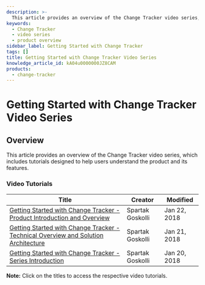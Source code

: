 ```yaml
---
description: >-
  This article provides an overview of the Change Tracker video series, including links to individual tutorials that cover product introduction, technical overview, and series introduction.
keywords:
  - Change Tracker
  - video series
  - product overview
sidebar_label: Getting Started with Change Tracker
tags: []
title: Getting Started with Change Tracker Video Series
knowledge_article_id: kA04u0000000JZ8CAM
products:
  - change-tracker
---
```


# Getting Started with Change Tracker Video Series

## Overview

This article provides an overview of the Change Tracker video series, which includes tutorials designed to help users understand the product and its features.

### Video Tutorials

| Title                                                                 | Creator            | Modified      |
|-----------------------------------------------------------------------|--------------------|---------------|
| [Getting Started with Change Tracker - Product Introduction and Overview](https://kb.netwrix.com/8361) | Spartak Goskolli   | Jan 22, 2018  |
| [Getting Started with Change Tracker - Technical Overview and Solution Architecture](https://kb.netwrix.com/8190) | Spartak Goskolli   | Jan 21, 2018  |
| [Getting Started with Change Tracker - Series Introduction](https://kb.netwrix.com/8362) | Spartak Goskolli   | Jan 20, 2018  |

**Note:** Click on the titles to access the respective video tutorials.